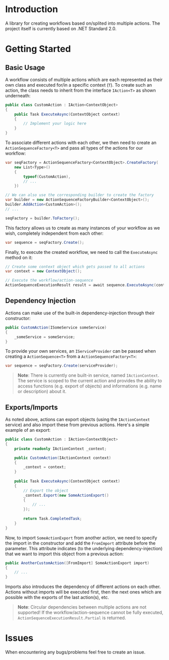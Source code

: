 # Introduction
A library for creating workflows based on/splited into multiple actions. The project itself is currently based on .NET Standard 2.0.

# Getting Started

## Basic Usage
A workflow consists of multiple actions which are each represented as their own class and executed for/in a specific context (`T`). To create such an action, the class needs to inherit from the interface `IAction<T>` as shown underneath:
```csharp
public class CustomAction : IAction<ContextObject>
{
    public Task ExecuteAsync(ContextObject context)
    {
        // Implement your logic here
    }
}
```

To associate different actions with each other, we then need to create an `ActionSequenceFactory<T>` and pass all types of the actions for our workflow:
```csharp
var seqFactory = ActionSequenceFactory<ContextObject>.CreateFactory(
    new List<Type>()
    {
        typeof(CustomAction),
        // ...
    })

// We can also use the corresponding builder to create the factory
var builder = new ActionSequenceFactoryBuilder<ContextObject>();
builder.AddAction<CustomAction>();
// ...

seqFactory = builder.ToFactory();
```

This factory allows us to create as many instances of your workflow as we wish, completely independent from each other:
```csharp
var sequence = seqFactory.Create();
```

Finally, to execute the created workflow, we need to call the `ExecuteAsync` method on it:
```csharp
// Create some context object which gets passed to all actions
var context = new ContextObject();

// Execute the workflow/action-sequence
ActionSequenceExecutionResult result = await sequence.ExecuteAsync(context);
```

## Dependency Injection
Actions can make use of the built-in dependency-injection through their constructor:
```csharp
public CustomAction(ISomeService someService)
{
    _someService = someService;
}
```

To provide your own services, an `IServiceProvider` can be passed when creating a `ActionSequence<T>` from a `ActionSequenceFactory<T>`:
```csharp
var sequence = seqFactory.Create(serviceProvider);
```

> **Note**: There is currently one built-in service, named `IActionContext`. The service is scoped to the current action and provides the ability to access functions (e.g. export of objects) and informations (e.g. name or description) about it.

## Exports/Imports
As noted above, actions can export objects (using the `IActionContext` service) and also import these from previous actions.
Here's a simple example of an export:
```csharp
public class CustomAction : IAction<ContextObject>
{
    private readonly IActionContext _context;

    public CustomAction(IActionContext context)
    {
        _context = context;
    }
    
    public Task ExecuteAsync(ContextObject context)
    {
        // Export the object
        _context.Export(new SomeActionExport()
        {
            // ...
        });
        
        return Task.CompletedTask;
    }
}
```

Now, to import `SomeActionExport` from another action, we need to specify the import in the constructor and add the `FromImport` attribute before the parameter. This attribute indicates (to the underlying dependency-injection) that we want to import this object from a previous action:
```csharp
public AnotherCustomAction([FromImport] SomeActionExport import)
{
    // ...
}
```
Imports also introduces the dependency of different actions on each other. Actions without imports will be executed first, then the next ones which are possible with the exports of the last action(s), etc.

> **Note**: Circular dependencies between multiple actions are not supported! If the workflow/action-sequence cannot be fully executed, `ActionSequenceExecutionResult.Partial` is returned.

# Issues
When encountering any bugs/problems feel free to create an issue.